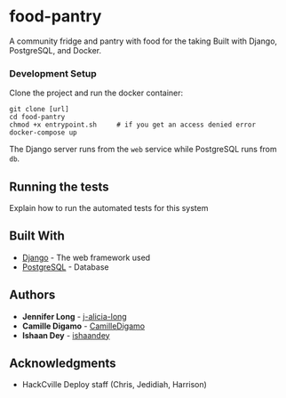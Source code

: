 # food-pantry
A community fridge and pantry with food for the taking
Built with Django, PostgreSQL, and Docker.

### Development Setup

Clone the project and run the docker container:
```
git clone [url]
cd food-pantry
chmod +x entrypoint.sh     # if you get an access denied error
docker-compose up
```
The Django server runs from the `web` service while PostgreSQL runs from `db`.

## Running the tests

Explain how to run the automated tests for this system

## Built With

* [Django](https://www.djangoproject.com/) - The web framework used
* [PostgreSQL](https://www.postgresql.org/) - Database

## Authors

* **Jennifer Long** - [j-alicia-long](https://github.com/j-alicia-long)
* **Camille Digamo** - [CamilleDigamo](https://github.com/CamilleDigamo)
* **Ishaan Dey** - [ishaandey](https://github.com/ishaandey)


## Acknowledgments

* HackCville Deploy staff (Chris, Jedidiah, Harrison)
